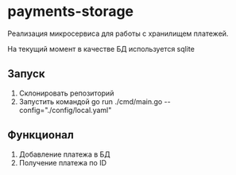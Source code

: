 # payments-storage

Реализация микросервиса для работы с хранилищем платежей.

На текущий момент в качестве БД используется sqlite

## Запуск

1. Склонировать репозиторий
2. Запустить командой go run ./cmd/main.go --config="./config/local.yaml"

## Функционал

1. Добавление платежа в БД
2. Получение платежа по ID
